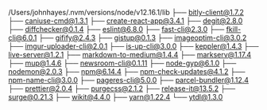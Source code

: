 /Users/johnhayes/.nvm/versions/node/v12.16.1/lib
├── bitly-client@1.7.2
├── caniuse-cmd@1.3.1
├── create-react-app@3.4.1
├── degit@2.8.0
├── diffchecker@0.1.4
├── eslint@6.8.0
├── fast-cli@2.3.0
├── fkill-cli@6.0.1
├── gifify@2.4.3
├── gistup@0.1.3
├── imageoptim-cli@3.0.2
├── imgur-uploader-cli@2.0.1
├── is-up-cli@3.0.0
├── keppler@1.4.3
├── live-server@1.2.1
├── markdown-to-medium@1.4.4
├── markserv@1.17.4
├── mup@1.4.6
├── newsroom-cli@0.1.11
├── node-gyp@6.1.0
├── nodemon@2.0.3
├── npm@6.14.4
├── npm-check-updates@4.1.2
├── npm-name-cli@3.0.0
├── pageres-cli@5.0.0
├── parcel-bundler@1.12.4
├── prettier@2.0.4
├── purgecss@2.1.2
├── release-it@13.5.2
├── surge@0.21.3
├── wikit@4.4.0
├── yarn@1.22.4
└── ytdl@1.3.0

